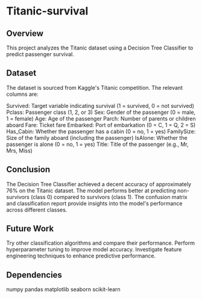# Titanic-survival
## Overview
This project analyzes the Titanic dataset using a Decision Tree Classifier to predict passenger survival.

## Dataset
The dataset is sourced from Kaggle's Titanic competition. The relevant columns are:

Survived: Target variable indicating survival (1 = survived, 0 = not survived)
Pclass: Passenger class (1, 2, or 3)
Sex: Gender of the passenger (0 = male, 1 = female)
Age: Age of the passenger
Parch: Number of parents or children aboard
Fare: Ticket fare
Embarked: Port of embarkation (0 = C, 1 = Q, 2 = S)
Has_Cabin: Whether the passenger has a cabin (0 = no, 1 = yes)
FamilySize: Size of the family aboard (including the passenger)
IsAlone: Whether the passenger is alone (0 = no, 1 = yes)
Title: Title of the passenger (e.g., Mr, Mrs, Miss)

## Conclusion
The Decision Tree Classifier achieved a decent accuracy of approximately 76% on the Titanic dataset. The model performs better at predicting non-survivors (class 0) compared to survivors (class 1). The confusion matrix and classification report provide insights into the model's performance across different classes.

## Future Work
Try other classification algorithms and compare their performance.
Perform hyperparameter tuning to improve model accuracy.
Investigate feature engineering techniques to enhance predictive performance.

## Dependencies
numpy
pandas
matplotlib
seaborn
scikit-learn
